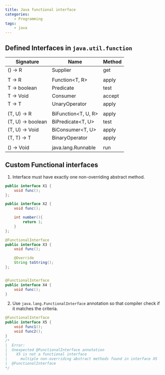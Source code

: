 ```yaml
---
title: Java functional interface
categories:
    - Programming
tags:
    - java
---
```


## Defined Interfaces in `java.util.function`

| Signature          | Name                 |  Method 
|--------------------|----------------------|------------- 
| ()     -> R        |  Supplier<R>         |  get      
|                    |                      |
| T      -> R        |  Function<T, R>      |  apply
| T      -> boolean  |  Predicate<T>        |  test
| T      -> Void     |  Consumer<T>         |  accept
| T      -> T        |  UnaryOperator<T>    |  apply
|                    |                      |
| (T, U) -> R        |  BiFunction<T, U, R> |  apply
| (T, U) -> boolean  |  BiPredicate<T, U>   |  test
| (T, U) -> Void     |  BiConsumer<T, U>    |  apply
| (T, T) -> T        |  BinaryOperator<T>   |  apply
|                    |                      |
| ()     -> Void     |  java.lang.Runnable  |  run

## Custom Functional interfaces

1. Interface must have exactly one non-overriding abstract method.


```java
public interface X1 {
    void func();
};

public interface X2 {
    void func();

    int number(){
        return 1;
    }
};

@FunctionalInterface
public interface X3 {
    void func();

    @Override
    String toString();
};


@FunctionalInterface
public interface X4 {
    void func();
}
```


2. Use `java.lang.FunctionalInterface` annotation so that compiler check if it matches the criteria.

```java
@FunctionalInterface
public interface X5 {
    void func1();
    void func2();
} 
/*
|  Error:
|  Unexpected @FunctionalInterface annotation
|    X5 is not a functional interface
|      multiple non-overriding abstract methods found in interface X5
|  @FunctionalInterface
*/

```

